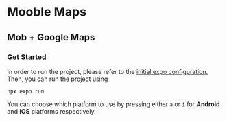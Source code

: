 # Mooble Maps 
## Mob + Google Maps 

### Get Started 

In order to run the project, please refer to the [initial expo configuration.](https://docs.expo.dev/guides/overview/)
Then, you can run the project using 

```
npx expo run
```

You can choose which platform to use by pressing either `a` or `i` for **Android** and **iOS** platforms respectively.
